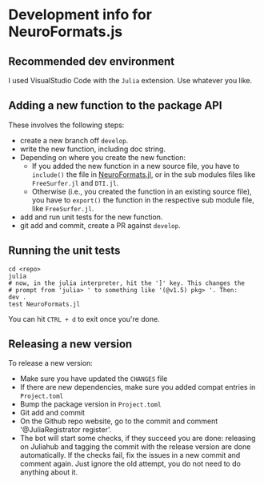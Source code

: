 # Development info for NeuroFormats.js

## Recommended dev environment

I used VisualStudio Code with the `Julia` extension. Use whatever you like.


## Adding a new function to the package API

These involves the following steps:

* create a new branch off `develop`.
* write the new function, including doc string.
* Depending on where you create the new function:
    - If you added the new function in a new source file, you have to `include()` the file in [NeuroFormats.jl](./NeuroFormats.jl), or in the sub modules files like `FreeSurfer.jl` and `DTI.jl`.
    - Otherwise (i.e., you created the function in an existing source file), you have to `export()` the function in the respective sub module file, like `FreeSurfer.jl`.
* add and run unit tests for the new function.
* git add and commit, create a PR against `develop`.


## Running the unit tests

```shell
cd <repo>
julia
# now, in the julia interpreter, hit the ']' key. This changes the
# prompt from 'julia> ' to something like '(@v1.5) pkg> '. Then:
dev .
test NeuroFormats.jl
```

You can hit `CTRL + d` to exit once you're done.

## Releasing a new version

 To release a new version:

* Make sure you have updated the `CHANGES` file
* If there are new dependencies, make sure you added compat entries in `Project.toml`
* Bump the package version in `Project.toml`
* Git add and commit
* On the Github repo website, go to the commit and comment '@JuliaRegistrator register'.
* The bot will start some checks, if they succeed you are done: releasing on Juliahub and tagging the commit with the release version are done automatically. If the checks fail, fix the issues in a new commit and comment again. Just ignore the old attempt, you do not need to do anything about it.
